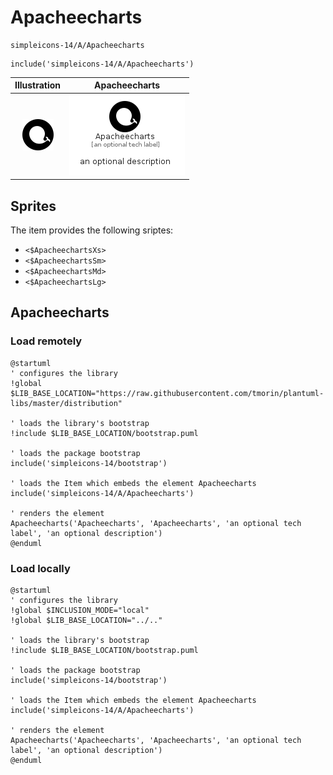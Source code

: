 # Apacheecharts


```text
simpleicons-14/A/Apacheecharts
```

```text
include('simpleicons-14/A/Apacheecharts')
```



| Illustration | Apacheecharts |
| :---: | :---: |
| ![illustration for Illustration](../../simpleicons-14/A/Apacheecharts.png) | ![illustration for Apacheecharts](../../simpleicons-14/A/Apacheecharts.Local.png) |



## Sprites
The item provides the following sriptes:

- `<$ApacheechartsXs>`
- `<$ApacheechartsSm>`
- `<$ApacheechartsMd>`
- `<$ApacheechartsLg>`





## Apacheecharts

### Load remotely
```plantuml
@startuml
' configures the library
!global $LIB_BASE_LOCATION="https://raw.githubusercontent.com/tmorin/plantuml-libs/master/distribution"

' loads the library's bootstrap
!include $LIB_BASE_LOCATION/bootstrap.puml

' loads the package bootstrap
include('simpleicons-14/bootstrap')

' loads the Item which embeds the element Apacheecharts
include('simpleicons-14/A/Apacheecharts')

' renders the element
Apacheecharts('Apacheecharts', 'Apacheecharts', 'an optional tech label', 'an optional description')
@enduml
```

### Load locally
```plantuml
@startuml
' configures the library
!global $INCLUSION_MODE="local"
!global $LIB_BASE_LOCATION="../.."

' loads the library's bootstrap
!include $LIB_BASE_LOCATION/bootstrap.puml

' loads the package bootstrap
include('simpleicons-14/bootstrap')

' loads the Item which embeds the element Apacheecharts
include('simpleicons-14/A/Apacheecharts')

' renders the element
Apacheecharts('Apacheecharts', 'Apacheecharts', 'an optional tech label', 'an optional description')
@enduml
```

